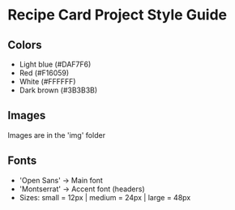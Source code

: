 # Recipe Card Project Style Guide

## Colors
- Light blue (#DAF7F6) 
- Red (#F16059) 
- White (#FFFFFF) 
- Dark brown (#3B3B3B) 


## Images
Images are in the 'img' folder

## Fonts
- 'Open Sans' -> Main font
- 'Montserrat' -> Accent font (headers)
- Sizes: small = 12px | medium = 24px | large = 48px
